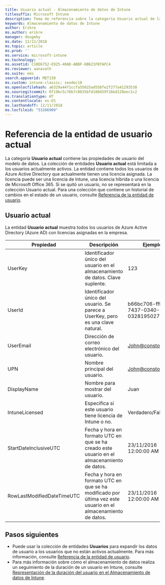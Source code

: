 ```yaml
---
title: Usuario actual - Almacenamiento de datos de Intune
titlesuffix: Microsoft Intune
description: Tema de referencia sobre la categoría Usuario actual de las colecciones de entidades de la API Data Warehouse de Intune.
keywords: Almacenamiento de datos de Intune
author: Erikre
ms.author: erikre
manager: dougeby
ms.date: 12/11/2018
ms.topic: article
ms.prod: ''
ms.service: microsoft-intune
ms.technology: ''
ms.assetid: C10E6752-E925-40AD-ABBF-6B621FB7AFC4
ms.reviewer: aanavath
ms.suite: ems
search.appverid: MET150
ms.custom: intune-classic; seodec18
ms.openlocfilehash: a6329a44f1ccfa55025ad558fe2f277a41293538
ms.sourcegitcommit: 0f19bc5c76b7c0835bfd180459f2bbd128eec1c2
ms.translationtype: HT
ms.contentlocale: es-ES
ms.lasthandoff: 12/11/2018
ms.locfileid: "53266909"
---
```

# <a name="reference-for-current-user-entity"></a>Referencia de la entidad de usuario actual

La categoría **Usuario actual** contiene las propiedades de usuario del modelo de datos. La colección de entidades **Usuario actual** está limitada a los usuarios actualmente activos. La entidad contiene todos los usuarios de Azure Active Directory que actualmente tienen una licencia asignada. La licencia puede ser una licencia de Intune, una licencia híbrida o una licencia de Microsoft Office 365. Si se quitó un usuario, no se representará en la colección Usuario actual. Para una colección que contiene un historial de cambios en el estado de un usuario, consulte [Referencia de la entidad de usuario](reports-ref-user.md).


## <a name="current-user"></a>Usuario actual

La entidad **Usuario actual** muestra todos los usuarios de Azure Active Directory (Azure AD) con licencias asignadas en la empresa.

| Propiedad  | Descripción | Ejemplo |
|---------|------------|--------|
| UserKey |Identificador único del usuario en el almacenamiento de datos. Clave suplente. |123 |
| UserId |Identificador único del usuario. Se parece a UserKey, pero es una clave natural. |b66bc706-ffff-7437-0340-032819502773 |
| UserEmail |Dirección de correo electrónico del usuario. |John@constoso.com |
| UPN | Nombre principal del usuario. | John@constoso.com |
| DisplayName |Nombre para mostrar del usuario. |Juan |
| IntuneLicensed |Especifica si este usuario tiene licencia de Intune o no. |Verdadero/Falso |
| StartDateInclusiveUTC |Fecha y hora en formato UTC en que se ha creado este usuario en el almacenamiento de datos. |23/11/2016 12:00:00 AM |
| RowLastModifiedDateTimeUTC |Fecha y hora en formato UTC en que se ha modificado por última vez este usuario en el almacenamiento de datos. |23/11/2016 12:00:00 AM |

## <a name="next-steps"></a>Pasos siguientes
 - Puede usar la colección de entidades **Usuarios** para expandir los datos de usuario a los usuarios que no están activos actualmente. Para más información, consulte [Referencia de la entidad de usuario](reports-ref-user.md).
 - Para más información sobre cómo el almacenamiento de datos realiza un seguimiento de la duración de un usuario en Intune, consulte [Representación de la duración del usuario en el Almacenamiento de datos de Intune](reports-ref-user-timeline.md).
